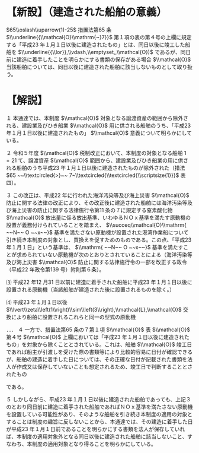 # 【新設】（建造された船舶の意義）

$65\\oslash\\uparrow(1)-25$ 措置法第65 条 $\\underline{{\\mathcal{O}\\mathrm{~}7}}$ 第１項の表の第４号の上欄に規定する「平成23 年１月１日以後に建造されたもの」とは、同日以後に竣工した船舶を $\\underline{{\\lor}},\\vdash,\\emptyset,,\\mathcal{O})$ であるが、同日前に建造に着手したことを明らかにする書類の保存がある場合 $\\mathcal{O}$ 当該船舶については、同日以後に建造された船舶に該当しないものとして取り扱う。

# 【解説】

１ 本通達では、本制度 $\\mathcal{O}$ 対象となる譲渡資産の範囲から除外される、建設業及びひき船業 $\\mathcal{O}$ 用に供される船舶のうち、「平成23 年１月１日以後に建造されたもの」 $\\mathcal{O}$ 意義について明らかにしている。

２ 令和５年度 $\\mathcal{O}$ 税制改正において、本制度の対象となる船舶 $1=21$ て、譲渡資産 $\\mathcal{O}$ 範囲から、建設業及びひき船業の用に供される船舶のうち平成23 年１月１日以後に建造されたものが除外された（措法 $65 ~~\\textcircled{>}~~ 7~\\textcircled{\\textcircled{\\scriptsize{1}}}$ 表四）。

３ この改正は、平成22 年に行われた海洋汚染等及び海上災害 $\\mathcal{O}$ 防止に関する法律の改正により、その改正後に建造された船舶には海洋汚染等及び海上災害の防止に関する法律施行令第11 条の７に規定する窒素酸化物 $\\mathcal{O}$ 放出量に係る放出基準、いわゆるＮＯｘ基準を満たす原動機の設置が義務付けられていることを踏まえ、 $\\succeq\\mathcal{O}\\mathrm{ ~~N~~ O ~~x~~}$ 基準を満たさない原動機が設置された港湾作業船について引き続き本制度の対象とし、買換えを促すためのものである。この点、「平成23 年１月１日」という基準は、 $\\mathrm{ ~~N~~ O ~~x~~}$ 基準を満たすことが求められていない原動機が次のとおりとされていることによる（海洋汚染等及び海上災害 $\\mathcal{O}$ 防止に関する法律施行令の一部を改正する政令（平成22 年政令第139 号）附則第６条）。

⑶ 平成22 年12 月31 日以前に建造に着手された船舶に平成23 年１月１日以後に設置される原動機（当該船舶が建造された後に設置されるものを除く。）

⑷ 平成23 年１月１日以後 $\\lvert\\zeta\\left(1\\right)\\sim\\left(3\\right),\\mathcal{L},\\mathcal{O}$ 交換により船舶に設置されるこれらと同一の型式の原動機

．．． ４ 一方で、措置法第65 条の７第１項 $\\mathcal{O}$ 表 $\\mathcal{O}$ 第４号 $\\mathcal{O}$ 上欄においては「平成23 年１月１日以後に建造されたもの」を対象から除くこととされている。これは、船舶 $\\mathcal{O}$ 竣工日であれば船主が引渡しを受けた際の書類等により比較的容易に日付が確認できるが、船舶の建造に着手した日については、その正確な日付が記載された書類を法人が作成又は保存していないことも想定されるため、竣工日で判断することとされたもの

である。

５ しかしながら、平成23 年１月１日以後に建造された船舶であっても、上記３のとおり同日前に建造に着手された船舶であればＮＯｘ基準を満たさない原動機を設置している可能性があり、そのような船舶を引き続き本制度の適用の対象とすることは制度の趣旨に反しないことから、本通達では、その建造に着手した日が平成23 年１月１日前であることを明らかにする書類を法人が保存していれば、本制度の適用対象外となる同日以後に建造された船舶に該当しないこと、すなわち、本制度の適用対象となり得ることを明らかにしている。